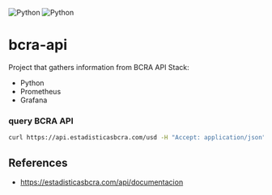 ![Python](https://img.shields.io/badge/bcra_api_collector-v1.0.0-orange)
![Python](https://img.shields.io/badge/platform-linux--64%7Cwin--64-lightgrey)

# bcra-api
Project that gathers information from BCRA API
Stack:
 - Python
 - Prometheus
 - Grafana

### query BCRA API

```bash
curl https://api.estadisticasbcra.com/usd -H "Accept: application/json" -H "Authorization: Bearer {token}"
```

## References 
- https://estadisticasbcra.com/api/documentacion
